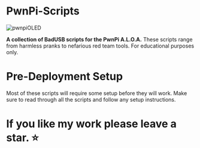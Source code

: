 # PwnPi-Scripts

![pwnpiOLED](https://github.com/beigeworm/PwnPi-Scripts/assets/93350544/0bb4f5b5-6549-49da-ac7d-72fc6ee1e2f6)

**A collection of BadUSB scripts for the PwnPi A.L.O.A.** 
These scripts range from harmless pranks to nefarious red team tools. For educational purposes only.

# Pre-Deployment Setup
Most of these scripts will require some setup before they will work.
Make sure to read through all the scripts and follow any setup instructions.

# If you like my work please leave a star. ⭐
